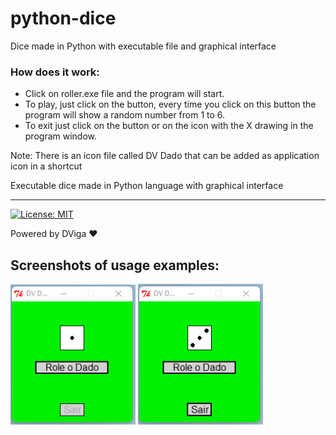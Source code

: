 # python-dice
 Dice made in Python with executable file and graphical interface
 
### How does it work:
* Click on roller.exe file and the program will start.
* To play, just click on the <roll the dice> button, every time you click on this button the program will show a random number from 1 to 6.
* To exit just click on the <exit> button or on the icon with the X drawing in the program window.
 
 Note: There is an icon file called DV Dado that can be added as application icon in a shortcut

Executable dice made in Python language with graphical interface

---
[![License: MIT](https://img.shields.io/badge/License-MIT-yellow.svg)](https://opensource.org/licenses/MIT)

Powered by DViga ❤️

## Screenshots of usage examples:

<img src="img/1.png" alt="First Screenshot" width="200em">

<img src="img/2.png" alt="Second Screenshot" width="200em">
